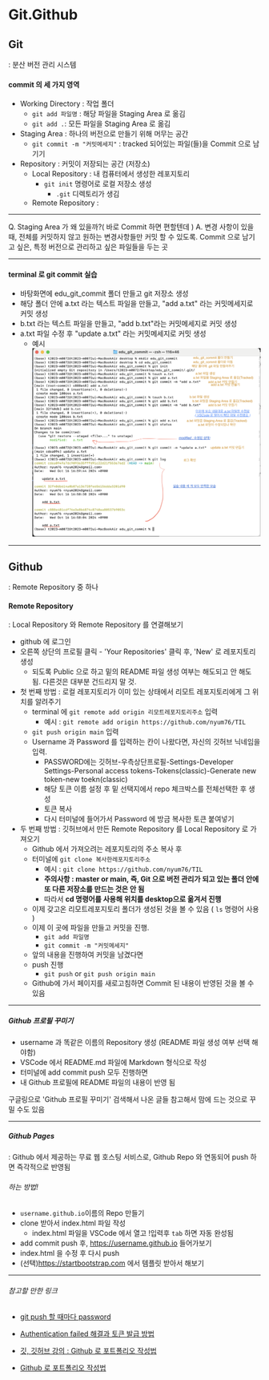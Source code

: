 # Git.Github

## Git
: 분산 버전 관리 시스템
#### commit 의 세 가지 영역
  * Working Directory : 작업 폴더
    * `git add 파일명` : 해당 파일을 Staging Area 로 옮김
    * `git add .`: 모든 파일을 Staging Area 로 옮김
  * Staging Area : 하나의 버전으로 만들기 위해 머무는 공간
    * `git commit -m "커밋메세지"` : tracked 되어있는 파일(들)을 Commit 으로 남기기
  * Repository : 커밋이 저장되는 공간 (저장소)
    * Local Repository : 내 컴퓨터에서 생성한 레포지토리
      * `git init` 명령어로 로컬 저장소 생성
        * `.git` 디렉토리가 생김
    * Remote Repository : 
  
---

Q. Staging Area 가 왜 있을까?( 바로 Commit 하면 편할텐데 )
A. 변경 사항이 있을 때, 전체를 커밋하지 않고 원하는 변경사항들만 커밋 할 수 있도록. Commit 으로 남기고 싶은, 특정 버전으로 관리하고 싶은 파일들을 두는 곳

---

#### terminal 로 git commit 실습
   * 바탕화면에 edu_git_commit 폴더 만들고 git 저장소 생성
   * 해당 폴더 안에 a.txt 라는 텍스트 파일을 만들고, "add a.txt" 라는 커밋메세지로 커밋 생성
   * b.txt 라는 텍스트 파일을 만들고, "add b.txt"라는 커밋메세지로 커밋 생성
   * a.txt 파일 수정 후 "update a.txt" 라는 커밋메세지로 커밋 생성
     * 예시 ![example](/img/edt_git_commit_example%202.png)

---

## Github 
: Remote Repository 중 하나
#### Remote Repository
: Local Repository 와 Remote Repository 를 연결해보기
* github 에 로그인 
* 오른쪽 상단의 프로필 클릭 - 'Your Repositories' 클릭 후, 'New' 로 레포지토리 생성
  * 되도록 Public 으로 하고 밑의 README 파일 생성 여부는 해도되고 안 해도 됨. 다른것은 대부분 건드리지 말 것.
* 첫 번째 방법 : 로컬 레포지토리가 이미 있는 상태에서 리모트 레포지토리에게 그 위치를 알려주기
  * terminal 에 `git remote add origin 리모트레포지토리주소` 입력
    * 예시 : `git remote add origin https://github.com/nyum76/TIL`
  * `git push origin main` 입력
  * Username 과 Password 를 입력하는 칸이 나왔다면, 자신의 깃허브 닉네임을 입력.
    * PASSWORD에는 깃허브-우측상단프로필-Settings-Developer Settings-Personal access tokens-Tokens(classic)-Generate new token-new toekn(classic)
    - 해당 토큰 이름 설정 후 밑 선택지에서 repo 체크박스를 전체선택한 후 생성
    - 토큰 복사 
    -  다시 터미널에 들어가서 Password 에 방금 복사한 토큰 붙여넣기
* 두 번째 방법 : 깃허브에서 만든 Remote Repository 를 Local Repository 로 가져오기
  * Github 에서 가져오려는 레포지토리의 주소 복사 후
  * 터미널에 `git clone 복사한레포지토리주소`
    * 예시 : `git clone https://github.com/nyum76/TIL`
    * **주의사항 : master or main, 즉, Git 으로 버전 관리가 되고 있는 폴더 안에 또 다른 저장소를 만드는 것은 안 됨**
    * 따라서 **cd 명령어를 사용해 위치를 desktop으로 옮겨서 진행**
  * 이제 갖고온 리모트레포지토리 폴더가 생성된 것을 볼 수 있음 ( `ls` 명령어 사용 )
  * 이제 이 곳에 파일을 만들고 커밋을 진행.
    * `git add 파일명`
    * `git commit -m "커밋메세지"`
  * 앞의 내용을 진행하여 커밋을 남겼다면
  * push 진행 
    * `git push` or `git push origin main`
  * Github에 가서 페이지를 새로고침하면 Commit 된 내용이 반영된 것을 볼 수 있음
---
##### Github 프로필 꾸미기
* username 과 똑같은 이름의 Repository 생성 (README 파일 생성 여부 선택 해야함)
* VSCode 에서 README.md 파일에 Markdown 형식으로 작성
* 터미널에 add commit push 모두 진행하면
* 내 Github 프로필에 README 파일의 내용이 반영 됨

구글링으로 'Github 프로필 꾸미기' 검색해서 나온 글들 참고해서 맘에 드는 것으로 꾸밀 수도 있음

---

##### Github Pages
: Github 에서 제공하는 무료 웹 호스팅 서비스로, Github Repo 와 연동되어 push 하면 즉각적으로 반영됨

###### 하는 방법!
* `username.github.io`이름의 Repo 만들기
* clone 받아서 index.html 파일 작성
  * index.html 파일을 VSCode 에서 열고 !입력후 `tab` 하면 자동 완성됨
* add commit push 후, https://username.github.io 들어가보기
* index.html 을 수정 후 다시 push
* (선택)https://startbootstrap.com 에서 템플릿 받아서 해보기





---
###### 참고할 만한 링크
* [git push 할 때마다 password](https://velog.io/@kya754/Git-pull-push-%ED%95%A0-%EB%95%8C-password-%EB%A7%A4%EB%B2%88-%EC%9E%85%EB%A0%A5%ED%95%98%EA%B8%B0-%EA%B7%80%EC%B0%AE%EB%8B%A4%EB%A9%B4)

* [Authentication failed 해결과 토큰 발급 방법](https://yian.tistory.com/38)
* [깃, 깃허브 강의 : Github 로 포트폴리오 작성법](https://www.youtube.com/watch?v=lelVripbt2M)
* [Github 로 포트폴리오 작성법](https://www.youtube.com/watch?v=SZcjvjrdomE)